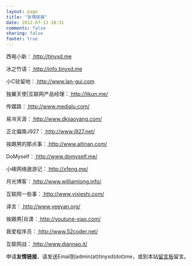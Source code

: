 ```yaml
---
layout: page
title: "友情链接"
date: 2012-07-13 18:31
comments: false
sharing: false
footer: true
---
```

西电小新：<a href="http://tinyxd.me/" target="_blank" > http://tinyxd.me </a>    

冰之竹语：<a href="http://info.tinyxd.me/" target="_blank" > http://info.tinyxd.me </a>    

小C驻留地：<a href="http://www.lan-gui.com/" target="_blank" > http://www.lan-gui.com </a>    

独翼天使|互联网产品经理：<a href="http://likun.me/" target="_blank"> http://likun.me/</a>     

传媒路：<a href="http://www.medialu.com/" target="_blank"> http://www.medialu.com/</a>    

易冷天涯：<a href="http://www.dkjiaoyang.com/" target="_blank"> http://www.dkjiaoyang.com/</a>   

正北偏南J927：<a href="http://www.j927.net/" target="_blank"> http://www.j927.net/</a> 

挨踢男的那点事：<a href="http://www.aitinan.com/" target="_blank"> http://www.aitinan.com/ </a>  

DoMyself：<a href="http://www.domyself.me/" target="_blank"> http://www.domyself.me/</a>   

小峰网络遨游记：<a href="http://xfeng.me/" target="_blank"> http://xfeng.me/</a>   

月光博客：<a href="http://www.williamlong.info/" target="_blank"> http://www.williamlong.info/ </a>    

互联网一些事：<a href="http://www.yixieshi.com/" target="_blank"> http://www.yixieshi.com/ </a>   

译言：<a href="http://www.yeeyan.org/" target="_blank"> http://www.yeeyan.org/ </a>   

挨踢男|肖潇：<a href="http://youtune-xiao.com/" target="_blank"> http://youtune-xiao.com/</a>  

我爱程序员：<a href="http://www.52coder.net/" target="_blank"> http://www.52coder.net/</a>     

互联网战：<a href="http://www.diannao.it/" target="_blank"> http://www.diannao.it/</a>

申请**友情链接**，请发送Email到admin(at)tinyxd(dot)me，或到本站[留言板](http://tinyxd.me/message-board/)留言。      
